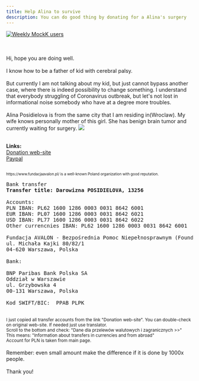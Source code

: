 ```yaml
---
title: Help Alina to survive  
description: You can do good thing by donating for a Alina's surgery
---
```


[![Weekly MockK users](https://us-central1-bot-mockk.cloudfunctions.net/bot-mockk)](https://github.com/mockk/mockk)

<div class="charitytext">
<br>
<br>
Hi, hope you are doing well.<br>
<br>
I know how to be a father of kid with cerebral palsy.<br>
<br>
But currently I am not talking about my kid, but just cannot bypass another case, 
where there is indeed possibility to change something.
I understand that everybody struggling of Coronavirus outbreak, 
but let's not lost in informational noise somebody 
who have at a degree more troubles.  

<br>
<br>
Alina Posidielova is from the same city that I am residing in(Wroclaw).
My wife knows personally mother of this girl. She has benign brain tumor and currently waiting for surgery.

<img src="https://www.fundacjaavalon.pl/uploads/images/alina_posidielova_13256.jpg" />

<br>
<br>

<b>Links:</b>
<br>
<a href="https://www.fundacjaavalon.pl/nasi_beneficjenci/alina_posidielova_13256.html">Donation web-site</a>
<br>
<a href="https://www.paypal.com/pools/c/8nhS0FYIfz">Paypal</a>

<small>
<br>
<small> 
https://www.fundacjaavalon.pl/ is a well-known Poland organization with good reputation. 
</small>
</small>

<pre>
Bank transfer
<b>Transfer title: Darowizna POSIDIELOVA, 13256</b> 

Accounts:
PLN IBAN: PL62 1600 1286 0003 0031 8642 6001
EUR IBAN: PL07 1600 1286 0003 0031 8642 6021
USD IBAN: PL77 1600 1286 0003 0031 8642 6022
Other currencnies IBAN: PL62 1600 1286 0003 0031 8642 6001

Fundacja AVALON - Bezpośrednia Pomoc Niepełnosprawnym (Foundation AVALON - direct help to impaired people)
ul. Michała Kajki 80/82/1
04-620 Warszawa, Polska

Bank:

BNP Paribas Bank Polska SA
Oddział w Warszawie
ul. Grzybowska 4 
00-131 Warszawa, Polska

Kod SWIFT/BIC:  PPAB PLPK 
</pre>

<br>
<small>
I just copied all transfer accounts from the link "Donation web-site". You can double-check on original web-site. If needed just use translator.<br>
Scroll to the bottom and check: "Dane dla przelewów walutowych i zagranicznych >>"<br>
This means: "Information about transfers in currencies and from abroad"<br>
Account for PLN is taken from main page.
</small>
<br>

<br>
Remember: even small amount make the difference if it is done by 1000x people.<br>
<br>
Thank you!
</div>
